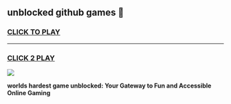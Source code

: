 
## unblocked github games 👋
<h3>
<a href="https://premium.freeplayer.one?title=unblocked_github_games&ref=13F">CLICK TO PLAY</a></h3>
<hr>

<h3>
<a href="https://premium.freeplayer.one?title=unblocked_github_games&ref=13F">CLICK 2 PLAY</a>
  
</h3>

<a href="https://premium.freeplayer.one?title=unblocked_github_games&ref=12F/"><img src="https://clearcache.store/games.png"></a>


**worlds hardest game unblocked: Your Gateway to Fun and Accessible Online Gaming**
